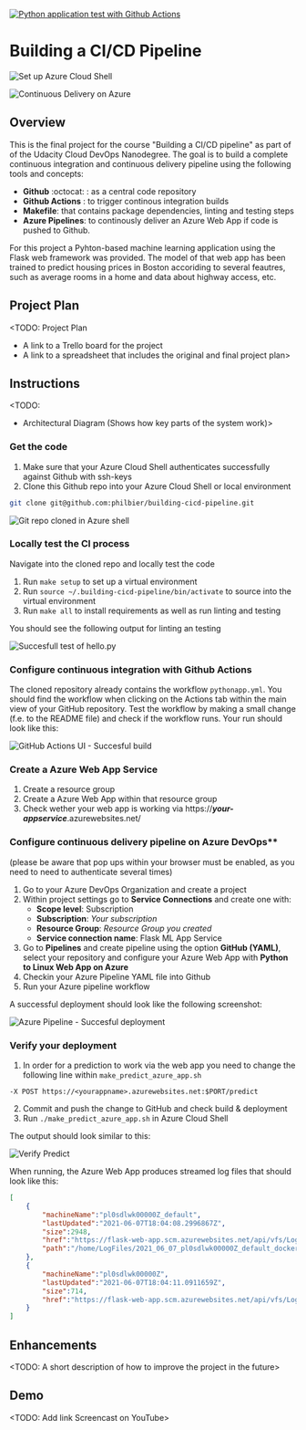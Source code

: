 [![Python application test with Github Actions](https://github.com/philbier/building-cicd-pipeline/actions/workflows/pythonapp.yml/badge.svg?branch=main)](https://github.com/philbier/building-cicd-pipeline/actions/workflows/pythonapp.yml)

# Building a CI/CD Pipeline


![Set up Azure Cloud Shell](./img/set_up_az_shell.png)

![Continuous Delivery on Azure](./img/cd_on_azure.png)

## Overview
This is the final project for the course "Building a CI/CD pipeline" as part of of the Udacity Cloud DevOps Nanodegree. The goal is to build a complete continuous integration and continuous delivery pipeline using the following tools and concepts:
* **Github** :octocat: : as a central code repository
* **Github Actions** : to trigger continous integration builds
* **Makefile**: that contains package dependencies, linting and testing steps
* **Azure Pipelines**: to continously deliver an Azure Web App if code is pushed to Github.

For this project a Pyhton-based machine learning application using the Flask web framework was provided. The model of that web app has been trained to predict housing prices in Boston accoriding to several feautres, such as average rooms in a home and data about highway access, etc.

## Project Plan
<TODO: Project Plan

* A link to a Trello board for the project
* A link to a spreadsheet that includes the original and final project plan>

## Instructions

<TODO:  
* Architectural Diagram (Shows how key parts of the system work)>

### Get the code
1. Make sure that your Azure Cloud Shell authenticates successfully against Github with ssh-keys  
2. Clone this Github repo into your Azure Cloud Shell or local environment  
```bash  
git clone git@github.com:philbier/building-cicd-pipeline.git
``` 

![Git repo cloned in Azure shell](./img/git_clone_az_shell.PNG)


### Locally test the CI process
Navigate into the cloned repo and locally test the code   
1. Run `make setup` to set up a virtual environment      
2. Run `source ~/.building-cicd-pipeline/bin/activate` to source into the virtual environment    
3. Run `make all` to install requirements as well as run linting and testing    

You should see the following output for linting an testing  

![Succesfull test of hello.py](./img/test1.PNG)


### Configure continuous integration with Github Actions
The cloned repository already contains the workflow `pythonapp.yml`. You should find the workflow when clicking on the Actions tab within the main view of your GitHub repository. Test the workflow by making a small change (f.e. to the README file) and check if the workflow runs. Your run should look like this:

![GitHub Actions UI - Succesful build](./img/github_actions_ui.PNG)

### Create a Azure Web App Service
1. Create a resource group  
2. Create a Azure Web App within that resource group  
3. Check wether your web app is working via https://***your-appservice***.azurewebsites.net/  


### Configure continuous delivery pipeline on Azure DevOps**
(please be aware that pop ups within your browser must be enabled, as you need to need to authenticate several times)

1. Go to your Azure DevOps Organization and create a project  
2. Within project settings go to **Service Connections** and create one with:  
    - **Scope level**: Subscription  
    - **Subscription**: *Your subscription*  
    - **Resource Group**: *Resource Group you created*  
    - **Service connection name**: Flask ML App Service  
3. Go to **Pipelines** and create pipeline using the option **GitHub (YAML)**, select your repository and configure your Azure Web App with **Python to Linux Web App on Azure**  
4. Checkin your Azure Pipeline YAML file into Github  
5. Run your Azure pipeline workflow

A successful deployment should look like the following screenshot:

![Azure Pipeline - Succesful deployment](./img/azure_deployment.PNG)


### Verify your deployment
1. In order for a prediction to work via the web app you need to change the following line within `make_predict_azure_app.sh`  
```
-X POST https://<yourappname>.azurewebsites.net:$PORT/predict
 ```
2. Commit and push the change to GitHub and check build & deployment  
3. Run `./make_predict_azure_app.sh` in Azure Cloud Shell 

The output should look similar to this:  

![Verify Predict](./img/verify_predict.PNG)

When running, the Azure Web App produces streamed log files that should look like this:

```JSON
[
    {
        "machineName":"pl0sdlwk00000Z_default",
        "lastUpdated":"2021-06-07T18:04:08.2996867Z",
        "size":2948,
        "href":"https://flask-web-app.scm.azurewebsites.net/api/vfs/LogFiles/2021_06_07_pl0sdlwk00000Z_default_docker.log",
        "path":"/home/LogFiles/2021_06_07_pl0sdlwk00000Z_default_docker.log"
    },
    {
        "machineName":"pl0sdlwk00000Z",
        "lastUpdated":"2021-06-07T18:04:11.0911659Z",
        "size":714,
        "href":"https://flask-web-app.scm.azurewebsites.net/api/vfs/LogFiles/2021_06_07_pl0sdlwk00000Z_docker.log","path":"/home/LogFiles/2021_06_07_pl0sdlwk00000Z_docker.log"
    }
]
``` 

## Enhancements

<TODO: A short description of how to improve the project in the future>

## Demo 

<TODO: Add link Screencast on YouTube>


